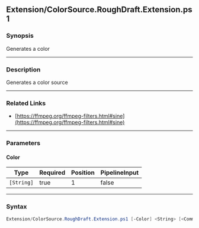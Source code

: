 Extension/ColorSource.RoughDraft.Extension.ps1
----------------------------------------------

### Synopsis
Generates a color

---

### Description

Generates a color source

---

### Related Links
* [https://ffmpeg.org/ffmpeg-filters.html#sine](https://ffmpeg.org/ffmpeg-filters.html#sine)

---

### Parameters
#### **Color**

|Type      |Required|Position|PipelineInput|
|----------|--------|--------|-------------|
|`[String]`|true    |1       |false        |

---

### Syntax
```PowerShell
Extension/ColorSource.RoughDraft.Extension.ps1 [-Color] <String> [<CommonParameters>]
```
